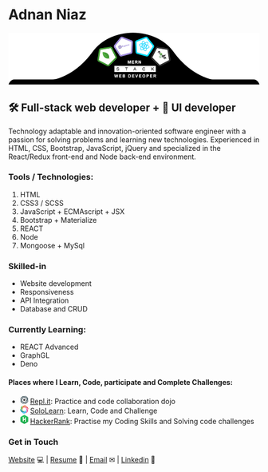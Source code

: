 # Adnan Niaz
![img](images/banner2.png)

## 🛠 Full-stack web developer + 🎨 UI developer
Technology adaptable and innovation-oriented software engineer with a passion for solving problems and learning new
technologies. Experienced in HTML, CSS, Bootstrap, JavaScript, jQuery and specialized in the React/Redux front-end
and Node back-end environment.

### Tools / Technologies:
 1. HTML
 2. CSS3 / SCSS
 3. JavaScript + ECMAscript + JSX
 4. Bootstrap + Materialize
 5. REACT
 6. Node
 7. Mongoose + MySql
 
 ### Skilled-in
  - Website development
  - Responsiveness
  - API Integration
  - Database and CRUD

### Currently Learning:

 - REACT Advanced
 - GraphGL
 - Deno

#### Places where I Learn, Code, participate and Complete Challenges:

 - ![replit](images/replit.png) [Repl.it](https://repl.it/@adnanniaz): Practice and code collaboration dojo
 - ![sololearn](images/sololearn.png) [SoloLearn](https://www.sololearn.com/Profile/383429): Learn, Code and Challenge
 - ![hackerrank](images/hacker-rank.png) [HackerRank](https://www.hackerrank.com/adnan_niaz71): Practise my Coding Skills and Solving code challenges

### Get in Touch
[Website](https://www.sanistudio.online) 💻 |
[Resume](https://drive.google.com/open?id=1Kd3K2eCeDBLFDuSfHqVtPW3C3ACL7ueC) 📄 |
[Email](mailto:adnanniaz77@yahoo.com) ✉ |
[Linkedin](https://www.linkedin.com/in/adnanniaz77/) 🔗
